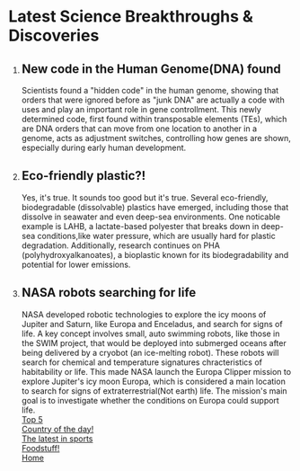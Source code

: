 <!DOCTYPE html>
<head>
  
</head>
<body>
<h1>Latest Science Breakthroughs &amp; Discoveries </h1>
<ol>
<li><h2>New code in the Human Genome(DNA) found</h2>
<p> Scientists found a "hidden code" in the human genome, showing that orders that were ignored before as "junk DNA" are actually a code with uses and play an important role in gene controllment. This newly determined code, first found within transposable elements (TEs), which are DNA orders that can move from one location to another in a genome, acts as adjustment switches, controlling how genes are shown, especially during early human development. </p></li>
<li><h2> Eco-friendly plastic?!</h2>
<p>Yes, it's true. It sounds too good but it's true. Several eco-friendly, biodegradable (dissolvable) plastics have emerged, including those that dissolve in seawater and even deep-sea environments. One noticable example is LAHB, a lactate-based polyester that breaks down in deep-sea conditions,like water pressure, which are usually hard for plastic degradation. Additionally, research continues on PHA (polyhydroxyalkanoates), a bioplastic known for its biodegradability and potential for lower emissions.</p> </li>
<li><h2> NASA robots searching for life</h2>
NASA developed robotic technologies to explore the icy moons of Jupiter and Saturn, like Europa and Enceladus, and search for signs of life. A key concept involves small, auto swimming robots, like those in the SWIM project, that would be deployed into submerged oceans after being delivered by a cryobot (an ice-melting robot). These robots will search for chemical and temperature signatures chracteristics of habitability or life. This made NASA launch the Europa Clipper mission to explore Jupiter's icy moon Europa, which is considered a main location to search for signs of extraterrestrial(Not earth) life. The mission's main goal is to investigate whether the conditions on Europa could support life. </li>
 <a class="link" href="topfiveoftheday.md">Top 5</a>
 <br>
  <a class="link" href="country.md">Country of the day!</a>
 <br>
  <a  class="link" href="sports.md">The latest in sports</a>
 <br>
  <a  class="link" href="5 popular foods in America.md">Foodstuff!</a>
  <br>
  <a  class="link" href="index.md">Home</a>




   
</ol>


  
</body>
</html>
